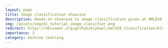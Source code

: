 ```yaml
---
layout: page
title: Image classification showcase
description: Hands-on showcase to image classification given at AMLD20 conference.
img: /assets/img/ml_tutorial_image_classifier.png
redirect: https://nbviewer.org/github/miykael/amld20_classification/blob/master/static/AMLD20_image_classification.ipynb
importance: 3
category: machine learning
---
```

